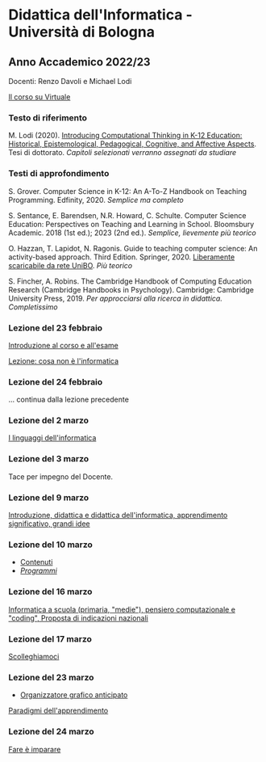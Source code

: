 # Didattica dell'Informatica - Università di Bologna

## Anno Accademico 2022/23

Docenti: Renzo Davoli e Michael Lodi

[Il corso su Virtuale](https://virtuale.unibo.it/course/view.php?id=35772)

### Testo di riferimento

M. Lodi (2020). [Introducing Computational Thinking in K-12 Education: Historical, Epistemological, Pedagogical, Cognitive, and Affective Aspects](http://amsdottorato.unibo.it/9188/1/Tesi_Dottorato_Lodi.pdf). Tesi di dottorato. *Capitoli selezionati verranno assegnati da studiare*

### Testi di approfondimento

S. Grover. Computer Science in K-12: An A-To-Z Handbook on Teaching Programming. Edfinity, 2020. *Semplice ma completo*

S. Sentance, E. Barendsen, N.R. Howard, C. Schulte. Computer Science Education: Perspectives on Teaching and Learning in School. Bloomsbury Academic. 2018 (1st ed.); 2023 (2nd ed.). *Semplice, lievemente più teorico*

O. Hazzan, T. Lapidot, N. Ragonis. Guide to teaching computer science: An activity-based approach. Third Edition. Springer, 2020. [Liberamente scaricabile da rete UniBO](https://link.springer.com/book/10.1007/978-3-030-39360-1). *Più teorico*

S. Fincher, A. Robins. The Cambridge Handbook of Computing Education Research (Cambridge Handbooks in Psychology). Cambridge: Cambridge University Press, 2019. *Per approcciarsi alla ricerca in didattica. Completissimo*

### Lezione del 23 febbraio

[Introduzione al corso e all'esame](http://www.cs.unibo.it/~renzo/csed23/intro23.pdf)

[Lezione: cosa non è l'informatica](http://www.cs.unibo.it/~renzo/csed23/noinfo.pdf)

### Lezione del 24 febbraio

... continua dalla lezione precedente

### Lezione del 2 marzo

[I linguaggi dell'informatica](http://www.cs.unibo.it/~renzo/csed23/linguaggi.pdf)

### Lezione del 3 marzo

Tace per impegno del Docente.

### Lezione del 9 marzo

[Introduzione, didattica e didattica dell'informatica, apprendimento significativo, grandi idee](https://www.cs.unibo.it/~michael.lodi2/csed2023/intro.pdf)

### Lezione del 10 marzo

* [Contenuti](pages/contenuti.md)
* [_Programmi_](pages/programmi.md)

### Lezione del 16 marzo

[Informatica a scuola (primaria, "medie"), pensiero computazionale e "coding", Proposta di indicazioni nazionali](https://www.cs.unibo.it/~michael.lodi2/csed2023/coding.pdf)

### Lezione del 17 marzo

[Scolleghiamoci](http://www.cs.unibo.it/~renzo/csed23/scolleghiamoci.pdf)

### Lezione del 23 marzo

* [Organizzatore grafico anticipato](https://www.cs.unibo.it/~michael.lodi2/csed2023/OrganizzatoreParadigmi.pdf)

[Paradigmi dell'apprendimento](https://www.cs.unibo.it/~michael.lodi2/csed2023/paradigmi.pdf)

### Lezione del 24 marzo

[Fare è imparare](http://www.cs.unibo.it/~renzo/csed23/fare.pdf)

[comment]: # (*Una versione **ridotta** delle slide di oggi è scaricabile* qui. *Dopo la lezione, verrà rimossa e pubblicata la versione contenente anche attività, problemi e soluzioni.*)

[comment]: # (  )


